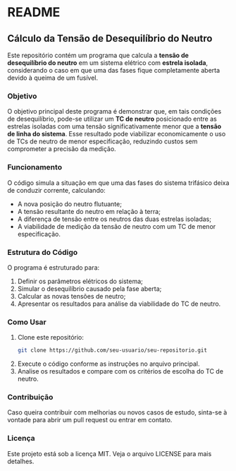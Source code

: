 # README

## Cálculo da Tensão de Desequilíbrio do Neutro

Este repositório contém um programa que calcula a **tensão de desequilíbrio do neutro** em um sistema elétrico com **estrela isolada**, considerando o caso em que uma das fases fique completamente aberta devido à queima de um fusível.

### Objetivo
O objetivo principal deste programa é demonstrar que, em tais condições de desequilíbrio, pode-se utilizar um **TC de neutro** posicionado entre as estrelas isoladas com uma tensão significativamente menor que a **tensão de linha do sistema**. Esse resultado pode viabilizar economicamente o uso de TCs de neutro de menor especificação, reduzindo custos sem comprometer a precisão da medição.

### Funcionamento
O código simula a situação em que uma das fases do sistema trifásico deixa de conduzir corrente, calculando:
- A nova posição do neutro flutuante;
- A tensão resultante do neutro em relação à terra;
- A diferença de tensão entre os neutros das duas estrelas isoladas;
- A viabilidade de medição da tensão de neutro com um TC de menor especificação.

### Estrutura do Código
O programa é estruturado para:
1. Definir os parâmetros elétricos do sistema;
2. Simular o desequilíbrio causado pela fase aberta;
3. Calcular as novas tensões de neutro;
4. Apresentar os resultados para análise da viabilidade do TC de neutro.

### Como Usar
1. Clone este repositório:
   ```bash
   git clone https://github.com/seu-usuario/seu-repositorio.git
   ```
2. Execute o código conforme as instruções no arquivo principal.
3. Analise os resultados e compare com os critérios de escolha do TC de neutro.

### Contribuição
Caso queira contribuir com melhorias ou novos casos de estudo, sinta-se à vontade para abrir um pull request ou entrar em contato.

### Licença
Este projeto está sob a licença MIT. Veja o arquivo LICENSE para mais detalhes.

